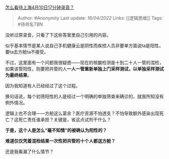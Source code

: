 [怎么看待上海4月10日17分钟录音？](https://www.zhihu.com/question/527178708/answer/2439519134)

> Author: #Anonymity 
> Last update: *16/04/2022* 
> Links: [[逻辑思维]]
> Tags: #待命名TBN 
 
没听过原录音，只看了下这些答案里自己引用的内容。

似乎基本情节是某人说自己手机健康云是阴性而疾控人员非要单方面说ta是阳性，要ta去方舱ta不接受。

不过，这里面有一个问题我很疑惑——现在的核酸检测是十到二十人一管的混检，如果该管阳性，则要把共管的人**一人一管重新单独上门采样测试，以单独采样测试为最终结果**。

因为我知道有人已经经过了这个过程。

换句话说，每个初筛阳性的人是经过一个明确的单独筛查来确诊的，就我所知没有例外情况。

逻辑上也不合理——方舱这么富余？医疗资源不怕透支？不怕导致额外感染出现死亡？这死亡责任谁承担？关键是，省这点试剂干什么？

**于是，这个人是怎么“毫不知情”的被确认为阳性的？**

**难道仅仅凭着混检结果一次性把共管的十个人都送方舱？**

还是我看漏了什么情节？

  
  

